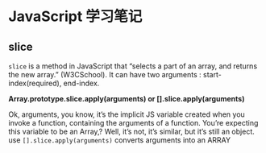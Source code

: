 # JavaScript 学习笔记

## slice
`slice` is a method in JavaScript that “selects a part of an array, and returns the new array.” (W3CSchool). It can have two arguments : start-index(required), end-index.

**Array.prototype.slice.apply(arguments) or [].slice.apply(arguments)**

Ok, arguments, you know, it’s the implicit JS variable created when you invoke a function, containing the arguments of a function. You’re expecting this variable to be an Array,? Well, it’s not, it’s similar, but it’s still an object.
use `[].slice.apply(arguments)` converts arguments into an ARRAY
